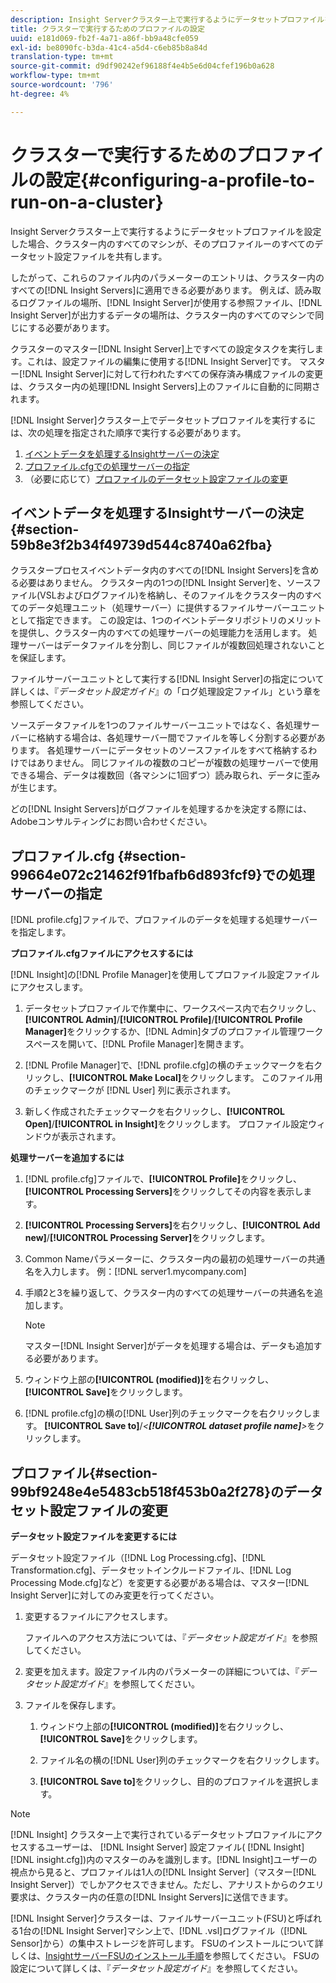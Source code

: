 ```yaml
---
description: Insight Serverクラスター上で実行するようにデータセットプロファイルを設定した場合、クラスター内のすべてのマシンが、そのプロファイルーのすべてのデータセット設定ファイルを共有します。
title: クラスターで実行するためのプロファイルの設定
uuid: e181d069-fb2f-4a71-a86f-bb9a48cfe059
exl-id: be8090fc-b3da-41c4-a5d4-c6eb85b8a84d
translation-type: tm+mt
source-git-commit: d9df90242ef96188f4e4b5e6d04cfef196b0a628
workflow-type: tm+mt
source-wordcount: '796'
ht-degree: 4%

---
```


# クラスターで実行するためのプロファイルの設定{#configuring-a-profile-to-run-on-a-cluster}

Insight Serverクラスター上で実行するようにデータセットプロファイルを設定した場合、クラスター内のすべてのマシンが、そのプロファイルーのすべてのデータセット設定ファイルを共有します。

したがって、これらのファイル内のパラメーターのエントリは、クラスター内のすべての[!DNL Insight Servers]に適用できる必要があります。 例えば、読み取るログファイルの場所、[!DNL Insight Server]が使用する参照ファイル、[!DNL Insight Server]が出力するデータの場所は、クラスター内のすべてのマシンで同じにする必要があります。

クラスターのマスター[!DNL Insight Server]上ですべての設定タスクを実行します。これは、設定ファイルの編集に使用する[!DNL Insight Server]です。 マスター[!DNL Insight Server]に対して行われたすべての保存済み構成ファイルの変更は、クラスター内の処理[!DNL Insight Servers]上のファイルに自動的に同期されます。

[!DNL Insight Server]クラスター上でデータセットプロファイルを実行するには、次の処理を指定された順序で実行する必要があります。

1. [イベントデータを処理するInsightサーバーの決定](../../../../../../home/c-inst-svr/c-install-ins-svr/c-ins-svr-clstrs/c-inst-ins-svr-clstr/c-inst-proc-clstr/c-config-prof-run-clstr.md#section-59b8e3f2b34f49739d544c8740a62fba)
1. [プロファイル.cfgでの処理サーバーの指定](../../../../../../home/c-inst-svr/c-install-ins-svr/c-ins-svr-clstrs/c-inst-ins-svr-clstr/c-inst-proc-clstr/c-config-prof-run-clstr.md#section-99664e072c21462f91fbafb6d893fcf9)
1. （必要に応じて）[プロファイルのデータセット設定ファイルの変更](../../../../../../home/c-inst-svr/c-install-ins-svr/c-ins-svr-clstrs/c-inst-ins-svr-clstr/c-inst-proc-clstr/c-config-prof-run-clstr.md#section-99bf9248e4e5483cb518f453b0a2f278)

## イベントデータを処理するInsightサーバーの決定{#section-59b8e3f2b34f49739d544c8740a62fba}

クラスタープロセスイベントデータ内のすべての[!DNL Insight Servers]を含める必要はありません。 クラスター内の1つの[!DNL Insight Server]を、ソースファイル(VSLおよびログファイル)を格納し、そのファイルをクラスター内のすべてのデータ処理ユニット（処理サーバー）に提供するファイルサーバーユニットとして指定できます。 この設定は、1つのイベントデータリポジトリのメリットを提供し、クラスター内のすべての処理サーバーの処理能力を活用します。 処理サーバーはデータファイルを分割し、同じファイルが複数回処理されないことを保証します。

ファイルサーバーユニットとして実行する[!DNL Insight Server]の指定について詳しくは、『*データセット設定ガイド*』の「ログ処理設定ファイル」という章を参照してください。

ソースデータファイルを1つのファイルサーバーユニットではなく、各処理サーバーに格納する場合は、各処理サーバー間でファイルを等しく分割する必要があります。 各処理サーバーにデータセットのソースファイルをすべて格納するわけではありません。 同じファイルの複数のコピーが複数の処理サーバーで使用できる場合、データは複数回（各マシンに1回ずつ）読み取られ、データに歪みが生じます。

どの[!DNL Insight Servers]がログファイルを処理するかを決定する際には、Adobeコンサルティングにお問い合わせください。

## プロファイル.cfg {#section-99664e072c21462f91fbafb6d893fcf9}での処理サーバーの指定

[!DNL profile.cfg]ファイルで、プロファイルのデータを処理する処理サーバーを指定します。

**プロファイル.cfgファイルにアクセスするには**

[!DNL Insight]の[!DNL Profile Manager]を使用してプロファイル設定ファイルにアクセスします。

1. データセットプロファイルで作業中に、ワークスペース内で右クリックし、**[!UICONTROL Admin]**/**[!UICONTROL Profile]**/**[!UICONTROL Profile Manager]**&#x200B;をクリックするか、[!DNL Admin]タブのプロファイル管理ワークスペースを開いて、[!DNL Profile Manager]を開きます。

1. [!DNL Profile Manager]で、[!DNL profile.cfg]の横のチェックマークを右クリックし、**[!UICONTROL Make Local]**&#x200B;をクリックします。 このファイル用のチェックマークが [!DNL User] 列に表示されます。

1. 新しく作成されたチェックマークを右クリックし、**[!UICONTROL Open]**/**[!UICONTROL in Insight]**&#x200B;をクリックします。 プロファイル設定ウィンドウが表示されます。

**処理サーバーを追加するには**

1. [!DNL profile.cfg]ファイルで、**[!UICONTROL Profile]**&#x200B;をクリックし、**[!UICONTROL Processing Servers]**&#x200B;をクリックしてその内容を表示します。

1. **[!UICONTROL Processing Servers]**&#x200B;を右クリックし、**[!UICONTROL Add new]**/**[!UICONTROL Processing Server]**&#x200B;をクリックします。

1. Common Nameパラメーターに、クラスター内の最初の処理サーバーの共通名を入力します。 例：[!DNL server1.mycompany.com]
1. 手順2と3を繰り返して、クラスター内のすべての処理サーバーの共通名を追加します。

   >[!NOTE]
   >
   >マスター[!DNL Insight Server]がデータを処理する場合は、データも追加する必要があります。

1. ウィンドウ上部の&#x200B;**[!UICONTROL (modified)]**&#x200B;を右クリックし、**[!UICONTROL Save]**&#x200B;をクリックします。

1. [!DNL profile.cfg]の横の[!DNL User]列のチェックマークを右クリックします。 **[!UICONTROL Save to]**/*&lt;**[!UICONTROL dataset profile name]**>*&#x200B;をクリックします。

## プロファイル{#section-99bf9248e4e5483cb518f453b0a2f278}のデータセット設定ファイルの変更

**データセット設定ファイルを変更するには**

データセット設定ファイル（[!DNL Log Processing.cfg]、[!DNL Transformation.cfg]、データセットインクルードファイル、[!DNL Log Processing Mode.cfg]など）を変更する必要がある場合は、マスター[!DNL Insight Server]に対してのみ変更を行ってください。

1. 変更するファイルにアクセスします。

   ファイルへのアクセス方法については、『*データセット設定ガイド*』を参照してください。
1. 変更を加えます。設定ファイル内のパラメーターの詳細については、『*データセット設定ガイド*』を参照してください。
1. ファイルを保存します。

   1. ウィンドウ上部の&#x200B;**[!UICONTROL (modified)]**&#x200B;を右クリックし、**[!UICONTROL Save]**&#x200B;をクリックします。

   1. ファイル名の横の[!DNL User]列のチェックマークを右クリックします。
   1. **[!UICONTROL Save to]**&#x200B;をクリックし、目的のプロファイルを選択します。

>[!NOTE]
>
>[!DNL Insight] クラスター上で実行されているデータセットプロファイルにアクセスするユーザーは、 [!DNL Insight Server] 設定ファイル(  [!DNL Insight]  [!DNL insight.cfg])内のマスターのみを識別します。[!DNL Insight]ユーザーの視点から見ると、プロファイルは1人の[!DNL Insight Server]（マスター[!DNL Insight Server]）でしかアクセスできません。ただし、アナリストからのクエリ要求は、クラスター内の任意の[!DNL Insight Servers]に送信できます。

[!DNL Insight Server]クラスターは、ファイルサーバーユニット(FSU)と呼ばれる1台の[!DNL Insight Server]マシン上で、[!DNL .vsl]ログファイル（[!DNL Sensor]から）の集中ストレージを許可します。 FSUのインストールについて詳しくは、[InsightサーバーFSUのインストール手順](../../../../../../home/c-inst-svr/c-install-ins-svr/t-inst-proc-fsu.md#task-e4a4a791b6694119ba45b36f3e573016)を参照してください。 FSUの設定について詳しくは、『*データセット設定ガイド*』を参照してください。
